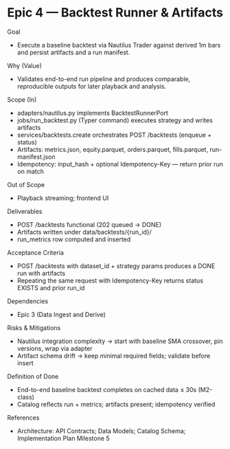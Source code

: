 # Epic 4 — Backtest Runner & Artifacts

Goal
- Execute a baseline backtest via Nautilus Trader against derived 1m bars and persist artifacts and a run manifest.

Why (Value)
- Validates end-to-end run pipeline and produces comparable, reproducible outputs for later playback and analysis.

Scope (In)
- adapters/nautilus.py implements BacktestRunnerPort
- jobs/run_backtest.py (Typer command) executes strategy and writes artifacts
- services/backtests.create orchestrates POST /backtests (enqueue + status)
- Artifacts: metrics.json, equity.parquet, orders.parquet, fills.parquet, run-manifest.json
- Idempotency: input_hash + optional Idempotency-Key — return prior run on match

Out of Scope
- Playback streaming; frontend UI

Deliverables
- POST /backtests functional (202 queued → DONE)
- Artifacts written under data/backtests/{run_id}/
- run_metrics row computed and inserted

Acceptance Criteria
- POST /backtests with dataset_id + strategy params produces a DONE run with artifacts
- Repeating the same request with Idempotency-Key returns status EXISTS and prior run_id

Dependencies
- Epic 3 (Data Ingest and Derive)

Risks & Mitigations
- Nautilus integration complexity → start with baseline SMA crossover, pin versions, wrap via adapter
- Artifact schema drift → keep minimal required fields; validate before insert

Definition of Done
- End-to-end baseline backtest completes on cached data ≤ 30s (M2-class)
- Catalog reflects run + metrics; artifacts present; idempotency verified

References
- Architecture: API Contracts; Data Models; Catalog Schema; Implementation Plan Milestone 5

